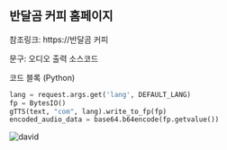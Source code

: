 ## 반달곰 커피 홈페이지

참조링크: https://반달곰 커피

문구: 오디오 출력 소스코드

코드 블록 (Python)
```python
lang = request.args.get('lang', DEFAULT_LANG)
fp = BytesIO()
gTTS(text, "com", lang).write_to_fp(fp)
encoded_audio_data = base64.b64encode(fp.getvalue())
```
![david](https://github.com/user-attachments/assets/901aebba-e43a-4a7d-9385-5f50dad7b4e1)

